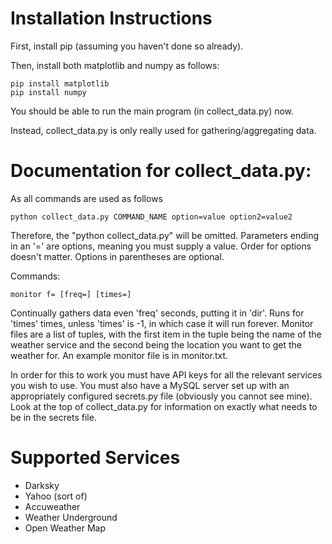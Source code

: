 # Installation Instructions

First, install pip (assuming you haven't done so already).

Then, install both matplotlib and numpy as follows:

```
pip install matplotlib
pip install numpy
```

You should be able to run the main program (in collect_data.py) now.

Instead, collect_data.py is only really used for gathering/aggregating data.

# Documentation for collect_data.py:
As all commands are used as follows

```
python collect_data.py COMMAND_NAME option=value option2=value2
```

Therefore, the "python collect_data.py" will be omitted.
Parameters ending in an '=' are options, meaning you must supply a value.
Order for options doesn't matter.
Options in parentheses are optional.

Commands:

```
monitor f= [freq=] [times=]
```
Continually gathers data even 'freq' seconds, putting it in 'dir'. 
Runs for 'times' times, unless 'times' is -1, in which case it will run forever. 
Monitor files are a list of tuples, with the first item in the tuple being the name of the weather service and the second being the location you want to get the weather for. 
An example monitor file is in monitor.txt.

In order for this to work you must have API keys for all the relevant services you wish to use.
You must also have a MySQL server set up with an appropriately configured secrets.py file (obviously you cannot see mine).
Look at the top of collect_data.py for information on exactly what needs to be in the secrets file.

# Supported Services

- Darksky
- Yahoo (sort of)
- Accuweather
- Weather Underground
- Open Weather Map

